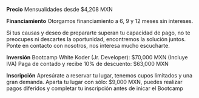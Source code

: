 __Precio__
Mensualidades desde $4,208 MXN

__Financiamiento__
Otorgamos financiamiento a 6, 9 y 12 meses sin intereses.

Si tus causas y deseo de prepararte superan tu capacidad de pago, no te preocupes ni descartes la oportunidad, encontremos la solución juntos. Ponte en contacto con nosotros, nos interesa mucho escucharte.

__Inversión__
Bootcamp White Koder (Jr. Developer): $70,000 MXN (Incluye IVA)
Paga de contado y recibe 10% de descuento: $63,000 MXN

__Inscripción__
Apresúrate a reservar tu lugar, tenemos cupos limitados y una gran demanda. 
Aparta tu lugar con sólo: $9,000 MXN, puedes realizar pagos diferidos y completar tu inscripción antes de inicar el Bootcamp

<!-- < PINK KODERS >
Queremos que las mujeres mexicanas se desarrollen en la industria tech, por lo que tenemos becas de $10,000 MXN para las próximas desarrolladoras de alto rendimiento de México -->
